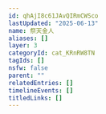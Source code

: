 ```yaml
---
id: qhAjI8c61JAvQIRmCWSco
lastUpdated: "2025-06-13"
name: 祭天金人
aliases: []
layer: 3
categoryId: cat_KRnRW8TN
tagIds: []
nsfw: false
parent: ""
relatedEntries: []
timelineEvents: []
titledLinks: []
---
```


